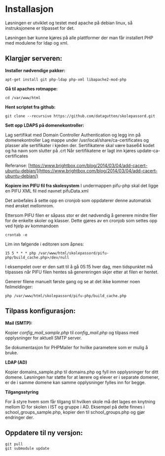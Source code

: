 # Installasjon #
Løsningen er utviklet og testet med apache på debian linux, så instruksjonene er tilpasset for det.

Løsningen bør kunne kjøres på alle plattformer der man får installert PHP med modulene for ldap og xml. 

## Klargjør serveren: ##
**Installer nødvendige pakker:**

    apt-get install git php-ldap php-xml libapache2-mod-php

**Gå til apaches rotmappe:**

    cd /var/www/html

**Hent scriptet fra github:**

    git clone --recursive https://github.com/datagutten/skolepassord.git

**Sett opp LDAPS på domenekontroller:**

Lag sertifikat med Domain Controller Authentication og legg inn på domenekontroller
Lag mappe under /usr/local/share/ca-certificates og plasser alle sertifikater i kjeden der.
Sertifikatene skal være base64 kodet og ha navn som slutter på .crt
Når sertifikatene er lagt inn kjøres update-ca-certificates

Referanse: [https://www.brightbox.com/blog/2014/03/04/add-cacert-ubuntu-debian/](https://www.brightbox.com/blog/2014/03/04/add-cacert-ubuntu-debian/)


**Kopiere inn PIFU fil fra skolesystem**
I undermappen pifu-php skal det ligge en PIFU XML fil med navnet pifuData.xml

Det anbefales å sette opp en cronjob som oppdaterer denne automatisk med ønsket mellomrom.

Ettersom PIFU filen er såpass stor er det nødvendig å generere mindre filer for de enkelte skoler og klasser.
Dette gjøres av en cronjob som settes opp ved hjelp av kommandoen

    crontab -e

Lim inn følgende i editoren som åpnes:

    15 5 * * * php /var/www/html/skolepassord/pifu-php/build_cache.php>/dev/null
I eksempelet over er den satt til å gå 05:15 hver dag, men tidspunktet må tilpasses når PIFU filen hentes så genereringen skjer etter at filen er hentet.

Generer filene manuelt første gang og se at det ikke kommer noen feilmeldinger:

    php /var/www/html/skolepassord/pifu-php/build_cache.php

## Tilpass konfigurasjon: ##
**Mail (SMTP):**

Kopier *config\_mail\_sample.php* til *config\_mail.php* og tilpass med opplysninger for aktuell SMTP server.

Se dokumentasjon for PHPMailer for hvilke parametere som er mulig å bruke.

**LDAP (AD)**

Kopier domains_sample.php til domains.php og fyll inn opplysninger for ditt domene. Løsningen har støtte for at lærere og elever er i separate domener, er de i samme domene kan samme opplysninger fylles inn for begge.

**Tilgangsstyring**

For å styre hvem som får tilgang til hvilken skole må det lages en knytning mellom ID for skolen i IST og gruppe i AD.
Eksempel på dette finnes i school_groups_sample.php, kopier den til school_groups.php og gjør endringer der.

## Oppdatere til ny versjon: ##

    git pull
    git submodule update